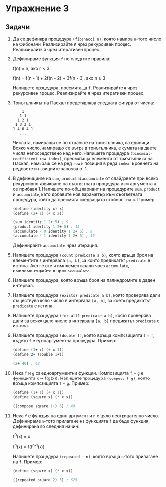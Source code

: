 Упражнение 3
============

Задачи
------

1. Да се дефинира процедура `(fibonacci n)`, която намира `n`-тото число на
Фибоначи. Реализирайте я чрез рекурсивен процес. Реализирайте я чрез итеративен
процес.

2. Дефинираме функция `f` по следните правила:

   f(n) = n, ако n < 3

   f(n) = f(n - 1) + 2f(n - 2) + 3f(n - 3), ако n ≥ 3

   Напишете процедура, пресмятаща `f`. Реализирайте я чрез рекурсивен процес.
Реализирайте я чрез итеративен процес.

3. Триъгълникът на Паскал представлява следната фигура от числа:

   ```
       1
      1 1
     1 2 1
    1 3 3 1
   1 4 6 4 1
      ...
   ```

   Числата, намиращи се по страните на триъгълника, са единици. Всяко число,
намиращо се вътре в триъгълника, е сумата на двете числа непосредствено над
него. Напишете процедура `(binomial-coefficient row index)`, пресмятаща елемента
от триъгълника на Паскал, намиращ се на ред `row` и позиция в реда `index`.
Броенето на редовете и позициите започва от 1.

4. В дефинициите на `sum`, `product` и `accumulate` от слайдовете при всяко
рекурсивно извикване на съответната процедура към аргумента `a` се прибавя 1.
Напишете по-общ вариант на процедурите `sum`, `product` и `accumulate`, като
добавите нов параметър към съответната процедура, който да пресмята следващата
стойност на `a`. Пример:

   ```scheme
   (define (identity x) x)
   (define (2+ x) (+ x 2))

   (sum identity 1 2+ 5) ; 9
   (product identity 1 2+ 5) ; 15
   (accumulate + 0 identity 1 2+ 5) ; 9
   (accumulate * 1 identity 1 2+ 5) ; 15
   ```

   Дефинирайте `accumulate` чрез итерация.

5. Напишете процедура `(count predicate a b)`, която връща броя на елементите в
интервала `[a, b]`, за които предикатът `predicate` е истина. Ако не сте я
имплементирали чрез `accumulate`, имплементирайте я чрез `accumulate`.

6. Напишете процедура, която връща броя на палиндромите в даден интервал.

7. Напишете процедура `(exists? predicate a b)`, която проверява дали съществува
цяло число в интервала `[a, b]`, за което предикатът `predicate` е истина.

8. Напишете процедура `(for-all? predicate a b)`, която проверява дали за всяко
цяло число в интервала `[a, b]` предикатът `predicate` е истина.

9. Напишете процедура `(double f)`, която връща композицията `f` ∘ `f`, където
`f` е едноаргументна процедура. Пример:

   ```scheme
   (define (1+ x) (+ x 1))
   (define 2+ (double 1+))

   (2+ 40) ; 42
   ```

10. Нека `f` и `g` са едноаргументни функции. Композицията `f` ∘ `g` е функцията
x ↦ f(g(x)). Напишете процедура `(compose f g)`, която връща композицията `f` ∘
`g`. Пример:

    ```scheme
    (define (1+ x) (+ x 1))
    (define (square x) (* x x))

    ((compose square 1+) 6) ; 49
    ```

11. Нека `f` е функция на един аргумент и `n` е цяло неотрицателно число.
Дефинираме `n`-тото прилагане на функцията `f` да бъде функция, дефинирана по
следния начин:

    f<sup>0</sup>(x) = x

    f<sup>n</sup>(x) = f(f<sup>n-1</sup>(x))

    Напишете процедура `(repeated f n)`, която връща `n`-тото прилагане на `f`.
Пример:

    ```scheme
    (define (square x) (* x x))

    ((repeated square 2) 5) ; 625
    ```
